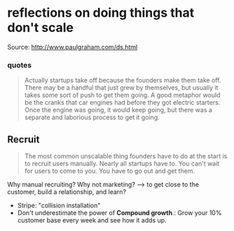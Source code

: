 # reflections on doing things that don't scale

Source: http://www.paulgraham.com/ds.html


### quotes

> Actually startups take off because the founders make them take off. There may be a handful that just grew by themselves, but usually it takes some sort of push to get them going. A good metaphor would be the cranks that car engines had before they got electric starters. Once the engine was going, it would keep going, but there was a separate and laborious process to get it going.

## Recruit

> The most common unscalable thing founders have to do at the start is to recruit users manually. Nearly all startups have to. You can't wait for users to come to you. You have to go out and get them.

Why manual recruiting? Why not marketing?
--> to get close to the customer, build a relationship, and learn?

* Stripe: "collision installation"
* Don't underestimate the power of **Compound growth**.: Grow your 10% customer base every week and see how it adds up.




